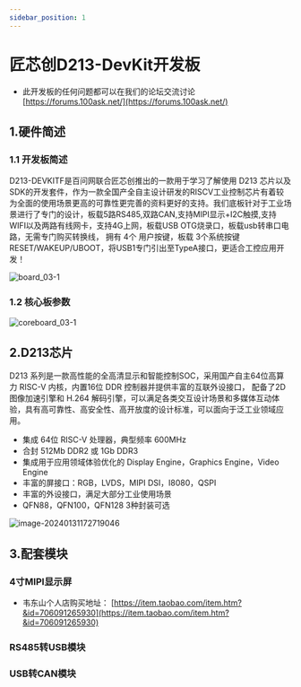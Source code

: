 ```yaml
---
sidebar_position: 1
---
```

# 匠芯创D213-DevKit开发板

- 此开发板的任何问题都可以在我们的论坛交流讨论 [https://forums.100ask.net/](https://forums.100ask.net/)

## 1.硬件简述
### 1.1 开发板简述

D213-DEVKITF是百问网联合匠芯创推出的一款用于学习了解使用 D213 芯片以及SDK的开发套件，作为一款全国产全自主设计研发的RISCV工业控制芯片有着较为全面的使用场景更高的可靠性更完善的资料更好的支持。我们底板针对于工业场景进行了专门的设计，板载5路RS485,双路CAN,支持MIPI显示+I2C触摸,支持WIFI以及两路有线网卡，支持4G上网，板载USB OTG烧录口，板载usb转串口电路，无需专门购买转换线， 拥有 4个 用户按键，板载 3个系统按键 RESET/WAKEUP/UBOOT，将USB1专门引出至TypeA接口，更适合工控应用开发！

![board_03-1](https://photos.100ask.net/artinchip-docs/d213-devkit/image-zhutu_03-1.jpg)

### 1.2 核心板参数
![coreboard_03-1](https://photos.100ask.net/artinchip-docs/d213-devkit/image-d213-coreboard.jpg)

## 2.D213芯片

D213 系列是一款高性能的全高清显示和智能控制SOC，采用国产自主64位高算力 RISC-V 内核，内置16位 DDR 控制器并提供丰富的互联外设接口， 配备了2D图像加速引擎和 H.264 解码引擎，可以满足各类交互设计场景和多媒体互动体验，具有高可靠性、高安全性、高开放度的设计标准，可以面向于泛工业领域应用。

- 集成 64位 RISC-V 处理器，典型频率 600MHz
- 合封 512Mb DDR2 或 1Gb DDR3
- 集成用于应用领域体验优化的 Display Engine，Graphics Engine，Video Engine
- 丰富的屏接口：RGB，LVDS，MIPI DSI，I8080，QSPI
- 丰富的外设接口，满足大部分工业使用场景
- QFN88，QFN100，QFN128 3种封装可选

![image-20240131172719046](https://photos.100ask.net/artinchip-docs/d213-devkit/image-20240131172719046.png)

## 3.配套模块

### 4寸MIPI显示屏

- 韦东山个人店购买地址： [https://item.taobao.com/item.htm?&id=706091265930](https://item.taobao.com/item.htm?&id=706091265930)

### RS485转USB模块

### USB转CAN模块